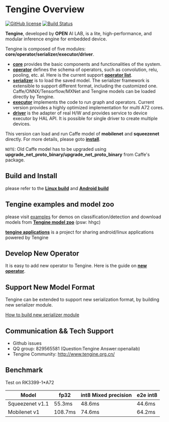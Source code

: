 # Tengine Overview

[![GitHub license](http://OAID.github.io/pics/apache_2.0.svg)](./LICENSE) [![Build Status](https://img.shields.io/github/workflow/status/OAID/Tengine/Tengine-Actions)](https://github.com/OAID/Tengine/actions?query=workflow%3ATengine-Actions)

**Tengine**, developed by **OPEN** AI LAB, is a lite, high-performance, and modular inference engine for embedded device.

Tengine is composed of five modules: **core/operator/serializer/executor/driver**.

- [**core**](core)  provides the basic components and functionalities of the system.
- [**operator**](operator)  defines the schema of operators, such as convolution, relu, pooling, etc. al. Here is the current support [**operator list**](doc/operator_ir.md).
- [**serializer**](serializer)  is to load the saved model. The serializer framework is extensible to support different format, including the customized one. Caffe/ONNX/Tensorflow/MXNet and Tengine models can be loaded directly by Tengine.
- [**executor**](executor)  implements the code to run graph and operators. Current version provides a highly optimized implementation for multi A72 cores.
- [**driver**](driver)  is the adapter of real H/W and provides service to device executor by HAL API. It is possible for single driver to create multiple devices.

This version can load and run Caffe model of **mobilenet** and **squeezenet** directly.  For more details, please goto [**install**](doc/install.md).

`NOTE`: Old Caffe model has to be upgraded using **upgrade_net_proto_binary/upgrade_net_proto_binary** from Caffe's package.

## Build and Install
please refer to the [**Linux build**](doc/install.md) and [**Android build**](https://github.com/OAID/Tengine/blob/master/doc/build_android.md)

## Tengine examples and model zoo

please visit [examples](examples/readme.md) for demos on classification/detection and download models from [**Tengine model zoo**](https://pan.baidu.com/s/1Ar9334MPeIV1eq4pM1eI-Q) (psw: hhgc)

[**tengine applications**](https://github.com/OAID/Tengine-app) is a project for sharing android/linux applications powered by Tengine  

## Develop New Operator

It is easy to add new operator to Tengine. Here is the guide on [**new operator**](doc/operator_dev.md).

## Support New Model Format

Tengine can be extended to support new serialization format, by building new serializer module. 

[How to build new serializer module](doc/serializer_dev.md)

## Communication && Tech Support
* Github issues
* QQ group: 829565581 (Question:Tengine  Answer:openailab)
* Tengine Community: http://www.tengine.org.cn/



## Benchmark

Test on RK3399-1*A72

 Model  |  fp32 | int8 Mixed precision | e2e int8 |
 ---- | ----- | ------  | ------
 Squeezenet v1.1  | 55.3ms | 48.6ms| 44.6ms 
 Mobilenet v1  | 108.7ms | 74.6ms| 64.2ms
